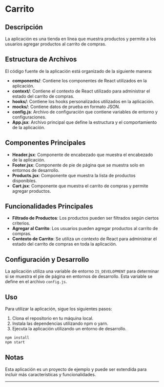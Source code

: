 # Carrito 

## Descripción

La aplicación es una tienda en línea que muestra productos y permite a los usuarios agregar productos al carrito de compras.

## Estructura de Archivos

El código fuente de la aplicación está organizado de la siguiente manera:

- **components/**: Contiene los componentes de React utilizados en la aplicación.
- **context/**: Contiene el contexto de React utilizado para administrar el estado del carrito de compras.
- **hooks/**: Contiene los hooks personalizados utilizados en la aplicación.
- **mocks/**: Contiene datos de prueba en formato JSON.
- **config.js**: Archivo de configuración que contiene variables de entorno y configuraciones.
- **App.jsx**: Archivo principal que define la estructura y el comportamiento de la aplicación.

## Componentes Principales

- **Header.jsx**: Componente de encabezado que muestra el encabezado de la aplicación.
- **Footer.jsx**: Componente de pie de página que se muestra solo en entornos de desarrollo.
- **Products.jsx**: Componente que muestra la lista de productos disponibles.
- **Cart.jsx**: Componente que muestra el carrito de compras y permite agregar productos.

## Funcionalidades Principales

- **Filtrado de Productos**: Los productos pueden ser filtrados según ciertos criterios.
- **Agregar al Carrito**: Los usuarios pueden agregar productos al carrito de compras.
- **Contexto de Carrito**: Se utiliza un contexto de React para administrar el estado del carrito de compras en toda la aplicación.

## Configuración y Desarrollo

La aplicación utiliza una variable de entorno `IS_DEVELOPMENT` para determinar si se muestra el pie de página en entornos de desarrollo. Esta variable se define en el archivo `config.js`.

## Uso

Para utilizar la aplicación, sigue los siguientes pasos:

1. Clona el repositorio en tu máquina local.
2. Instala las dependencias utilizando npm o yarn.
3. Ejecuta la aplicación utilizando un entorno de desarrollo.

```bash
npm install
npm start
```

## Notas

Esta aplicación es un proyecto de ejemplo y puede ser extendida para incluir más características y funcionalidades.

---

